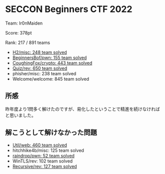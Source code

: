 # SECCON Beginners CTF 2022

Team: Ir0nMaiden

Score: 378pt

Rank: 217 / 891 teams

- [H2/misc: 248 team solved](./misc/h2.md)
- [BeginnersBof/pwn: 155 team solved](./pwn/BeginnersBof/README.md)
- [CoughingFox/crypto: 443 team solved](./crypto/coughingfox.md)
- [Quiz/rev: 650 team solved](./rev/quiz.md)
- phisher/misc: 238 team solved
- Welcome/welcome: 845 team solved


## 所感

昨年度より1問多く解けたのですが、易化したということで精進を続けなければと思いました。

## 解こうとして解けなかった問題

- [Util/web: 460 team solved](./web/util.md)
- hitchhike4b/misc: 125 team solved
- [raindrop/pwn: 52 team solved](./pwn/raindrop/README.md)
- WinTLS/rev: 102 team solved
- [Recursive/rev: 127 team solved](./rev/recursive.md)


